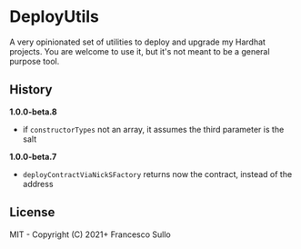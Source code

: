# DeployUtils

A very opinionated set of utilities to deploy and upgrade my Hardhat projects. You are welcome to use it, but it's not meant to be a general purpose tool.


## History

**1.0.0-beta.8**
- if `constructorTypes` not an array, it assumes the third parameter is the salt

**1.0.0-beta.7**
- `deployContractViaNickSFactory` returns now the contract, instead of the address

## License
MIT - Copyright (C) 2021+ Francesco Sullo


